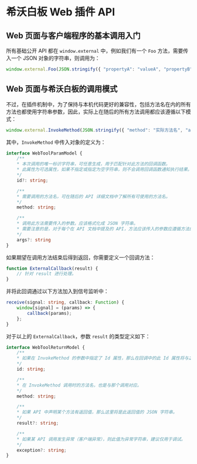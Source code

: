 # 希沃白板 Web 插件 API

## Web 页面与客户端程序的基本调用入门

所有基础公开 API 都在 `window.external` 中，例如我们有一个 `Foo` 方法，需要传入一个 JSON 对象的字符串，则调用为：

```js
window.external.Foo(JSON.stringify({ "propertyA": "valueA", "propertyB": { "key": "value" } }))
```

## Web 页面与希沃白板的调用模式

不过，在插件机制中，为了保持与本机代码更好的兼容性，包括方法名在内的所有方法也都使用字符串参数，因此，实际上在随后的所有方法调用都应该遵循以下模式：

```js
window.external.InvokeMethod(JSON.stringify({ "method": "实际方法名", "args": JSON.stringify({ "参数1": "值1", "参数2": "值2", "参数3": "值3" })}))
```

其中，`InvokeMethod` 中传入对象的定义为：

```ts
interface WebToolParamModel {
    /**
    * 本次调用的唯一标识字符串，可任意生成，用于匹配针对此方法的回调函数。
    * 此属性为可选属性，如果不指定或指定为空字符串，则不会调用回调函数通知执行结果。
    */
    id?: string;

    /**
    * 需要调用的方法名，可在随后的 API 详细文档中了解所有可使用的方法名。
    */
    method: string;

    /**
    * 调用此方法需要传入的参数。应该格式化成 JSON 字符串。
    * 需要注意的是，对于每个在 API 文档中提及的 API，方法应该传入的参数应遵循方法的参数定义，但最终必须在此格式化为 JSON 字符串。
    */
    args?: string
}
```

如果期望在调用方法结束后得到返回，你需要定义一个回调方法：

```ts
function ExternalCallback(result) {
    // 针对 result 进行处理。
}
```

并将此回调通过以下方法加入到信号监听中：

```ts
receive(signal: string, callback: Function) {
    window[signal] = (params) => {
        callback(params);
    };
}
```

对于以上的 `ExternalCallback`，参数 `result` 的类型定义如下：

```ts
interface WebToolReturnModel {
    /**
    * 如果在 InvokeMethod 的参数中指定了 Id 属性，那么在回调中的此 Id 属性将与之对应，表示这是针对那个特定调用的回调。
    */
    id: string;

    /**
    * 在 InvokeMethod 调用时的方法名，也是与那个调用对应。
    */
    method: string;

    /**
    * 如果 API 中声明某个方法有返回值，那么这里将是此返回值的 JSON 字符串。
    */
    result?: string;

    /**
    * 如果某 API 调用发生异常（客户端异常），则此值为异常字符串，建议仅用于调试。
    */
    exception?: string;
}
```

